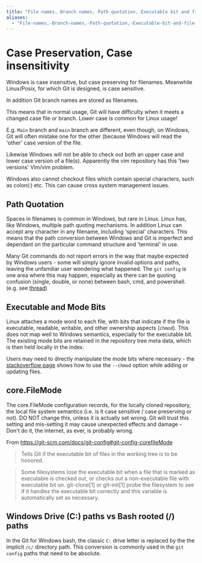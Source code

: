 ```yaml
---
title: "File names, Branch names, Path quotation, Executable bit and file modes, core.FileMode"
aliases:
  - "File-names,-Branch-names,-Path-quotation,-Executable-bit-and-file-modes,-core.FileMode"
---
```

# Case Preservation, Case insensitivity

Windows is case insensitive, but case preserving for filenames. Meanwhile Linux/Posix, for which Git is designed, is case sensitive.

In addition Git branch names are stored as filenames.

This means that in normal usage, Git will have difficulty when it meets a changed case file or branch. Lower case is common for Linux usage!

E.g. `Main` branch and `main` branch are different, even though, on Windows, Git will often mistake one for the other (because Windows will read the 'other' case version of the file.

Likewise Windows will not be able to check out both an upper case and lower case version of a file(s). Apparently the vim repository has this 'two versions' Vim/vim problem.

Windows also cannot checkout files which contain special characters, such as colon(:) etc. This can cause cross system management issues.

## Path Quotation

Spaces in filenames is common in Windows, but rare in Linux. Linux has, like Windows, multiple path quoting mechanisms. In addition Linux can accept any character in any filename, including 'special' characters. This means that the path conversion between Windows and Git is imperfect and dependant on the particular command structure and 'terminal' in use.

Many Git commands do not report errors in the way that maybe expected by Windows users - some will simply ignore invalid options and paths, leaving the unfamiliar user wondering what happened. The `git config` is one area where this may happen, especially as there can be quoting confusion (single, double, or none) between bash, cmd, and powershell. (e.g. see [thread](https://public-inbox.org/git/d9330ba54fbda54a92a9f4d9320836d88ce9a6e6.camel@mad-scientist.net/))

## Executable and Mode Bits

Linux attaches a mode word to each file, with bits that indicate if the file is executable, readable, writable, and other ownership aspects (`chmod`). This does not map well to Windows semantics, especially for the executable bit. The existing mode bits are retained in the repository tree meta data, which is then held locally in the index.

Users may need to directly manipulate the mode bits where necessary - the [stackoverflow page](https://stackoverflow.com/a/38285462/717355) shows how to use the `--chmod` option while adding or updating files.

## core.FileMode

The core.FileMode configuration records, for the locally cloned repository, the local file system semantics (i.e. is it case sensitive / case preserving or not). DO NOT change this, unless it is actually set wrong. Git will trust this setting and mis-setting it may cause unexpected effects and damage - Don't do it, the internet, as ever, is probably wrong.

From https://git-scm.com/docs/git-config#git-config-corefileMode
> Tells Git if the executable bit of files in the working tree is to be honored.

> Some filesystems lose the executable bit when a file that is marked as executable is checked out, or checks out a non-executable file with executable bit on. git-clone[1] or git-init[1] probe the filesystem to see if it handles the executable bit correctly and this variable is automatically set as necessary.

## Windows Drive (C:) paths vs Bash rooted (/) paths

In the Git for Windows bash, the classic `C:` drive letter is replaced by the the implicit `/c/` directory path. This conversion is commonly used in the `git config` paths that need to be absolute.
